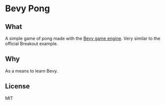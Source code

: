 Bevy Pong
=========

## What

A simple game of pong made with the [Bevy game engine](https://bevyengine.org/). Very similar to the official
Breakout example.

## Why

As a means to learn Bevy.

## License

MIT
